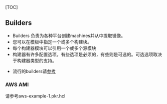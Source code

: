 [TOC]

## Builders

- Builders 负责为各种平台创建machines并从中提取镜像。
- 您可以在模板中指定一个或多个构建块。
- 每个构建器模块可以引用一个或多个源模块
- 构建器有许多配置选项。有些选项是必须的，有些则是可选的。可选选项取决于构建器类型的支持。

+ 流行的builders请[参考](https://developer.hashicorp.com/packer/integrations)

### AWS AMI

请参考aws-example-1.pkr.hcl